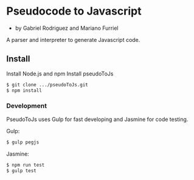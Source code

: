 # Pseudocode to Javascript
* by Gabriel Rodriguez and Mariano Furriel

A parser and interpreter to generate Javascript code.

## Install
Install Node.js and npm
Install pseudoToJs

```sh
$ git clone .../pseudoToJs.git
$ npm install
```

### Development

PseudoToJs uses Gulp for fast developing and Jasmine for code testing.

Gulp:
```sh
$ gulp pegjs
```

Jasmine:
```sh
$ npm run test
$ gulp test
```